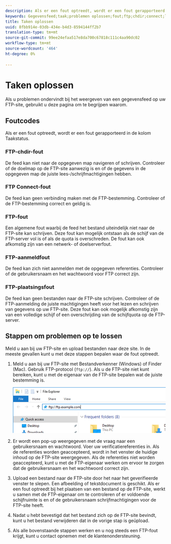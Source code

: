 ```yaml
---
description: Als er een fout optreedt, wordt er een fout gerapporteerd in de kolom Taakstatus.
keywords: Gegevensfeed;taak;problemen oplossen;fout;ftp;chdir;connect;login;put
title: Taken oplossen
uuid: 8fbb914e-03db-434e-b4d3-8594144ff2b7
translation-type: tm+mt
source-git-commit: 99ee24efaa517e8da700c67818c111c4aa90dc02
workflow-type: tm+mt
source-wordcount: '464'
ht-degree: 0%

---
```



# Taken oplossen

Als u problemen ondervindt bij het weergeven van een gegevensfeed op uw FTP-site, gebruikt u deze pagina om te begrijpen waarom.

## Foutcodes

Als er een fout optreedt, wordt er een fout gerapporteerd in de kolom Taakstatus.

### FTP-chdir-fout

De feed kan niet naar de opgegeven map navigeren of schrijven. Controleer of de doelmap op de FTP-site aanwezig is en of de gegevens in de opgegeven map de juiste lees-/schrijfmachtigingen hebben.

### FTP Connect-fout

De feed kan geen verbinding maken met de FTP-bestemming. Controleer of de FTP-bestemming correct en geldig is.

### FTP-fout

Een algemene fout waarbij de feed het bestand uiteindelijk niet naar de FTP-site kan schrijven. Deze fout kan mogelijk ontstaan als de schijf van de FTP-server vol is of als de quota is overschreden. De fout kan ook afkomstig zijn van een netwerk- of doelserverfout.

### FTP-aanmeldfout

De feed kan zich niet aanmelden met de opgegeven referenties. Controleer of de gebruikersnaam en het wachtwoord voor FTP correct zijn.

### FTP-plaatsingsfout

De feed kan geen bestanden naar de FTP-site schrijven. Controleer of de FTP-aanmelding de juiste machtigingen heeft voor het lezen en schrijven van gegevens op uw FTP-site. Deze fout kan ook mogelijk afkomstig zijn van een volledige schijf of een overschrijding van de schijfquota op de FTP-server.

## Stappen om problemen op te lossen

Meld u aan bij uw FTP-site en upload bestanden naar deze site. In de meeste gevallen kunt u met deze stappen bepalen waar de fout optreedt.

1. Meld u aan bij uw FTP-site met Bestandverkenner (Windows) of Finder (Mac). Gebruik FTP-protocol (`ftp://`). Als u de FTP-site niet kunt bereiken, kunt u met de eigenaar van de FTP-site bepalen wat de juiste bestemming is.

   ![Bestandsverkenner](assets/file_explorer.png)

2. Er wordt een pop-up weergegeven met de vraag naar een gebruikersnaam en wachtwoord. Voer uw verificatiereferenties in. Als de referenties worden geaccepteerd, wordt in het venster de huidige inhoud op de FTP-site weergegeven. Als de referenties niet worden geaccepteerd, kunt u met de FTP-eigenaar werken om ervoor te zorgen dat de gebruikersnaam en het wachtwoord correct zijn.
3. Upload een bestand naar de FTP-site door het naar het geverifieerde venster te slepen. Een afbeelding of tekstdocument is geschikt. Als er een fout optreedt bij het plaatsen van een bestand op de FTP-site, werkt u samen met de FTP-eigenaar om te controleren of er voldoende schijfruimte is en of de gebruikersnaam schrijfmachtigingen voor de FTP-site heeft.
4. Nadat u hebt bevestigd dat het bestand zich op de FTP-site bevindt, kunt u het bestand verwijderen dat in de vorige stap is geüpload.
5. Als alle bovenstaande stappen werken en u nog steeds een FTP-fout krijgt, kunt u contact opnemen met de klantenondersteuning.
